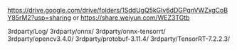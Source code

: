 https://drive.google.com/drive/folders/1SddUgQ5kGlv6dDGPqnVWZxgCoBY85rM2?usp=sharing or https://share.weiyun.com/WEZ3TGtb

3rdparty/Log/
3rdparty/onnx/
3rdparty/onnx-tensorrt/
3rdparty/opencv3.4.0/
3rdparty/protobuf-3.11.4/
3rdparty/TensorRT-7.2.2.3/